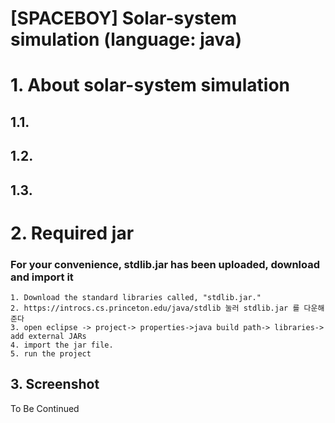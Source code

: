 [SPACEBOY] Solar-system simulation 
(language: java)
======================

# 1. About solar-system simulation
## 1.1. 

## 1.2. 

## 1.3.

# 2. Required jar 
<h3>For your convenience, stdlib.jar has been uploaded, download and import it</h3>

```
1. Download the standard libraries called, "stdlib.jar." 
2. https://introcs.cs.princeton.edu/java/stdlib 눌러 stdlib.jar 를 다운해준다
3. open eclipse -> project-> properties->java build path-> libraries-> add external JARs
4. import the jar file.
5. run the project

```

## 3. Screenshot
To Be Continued
